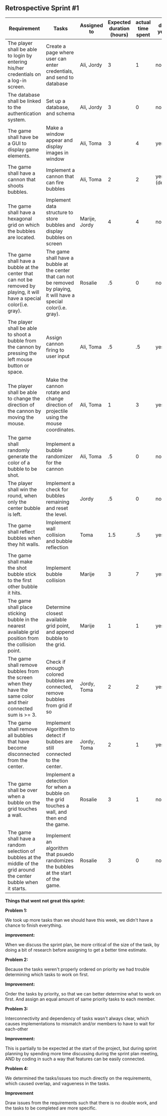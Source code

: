 ## Retrospective Sprint #1

| Requirement                                                  | Tasks                                                        | Assigned to   | Expected duration (hours) | actual time spent | done? yes/no | notes                                                        |
| ------------------------------------------------------------ | ------------------------------------------------------------ | ------------- | ------------------------- | ----------------- | ------------ | ------------------------------------------------------------ |
| The player shall be able to login by entering his/her credentials on a log-in screen. | Create a page where user can enter credentials, and send to database | Ali, Jordy    | 3                         | 1                 | no           | Moved to higher priority tasks                               |
| The database shall be linked to the authentication system.   | Set up a database, and schema                                | Ali, Jordy    | 3                         | 0                 | no           | Moved to higher priority tasks                               |
| The game shall have be a GUI to display game elements.       | Make a window appear and display images in window            | Ali, Toma     | 3                         | 4                 | yes          | a lot of time spent on finding the right library             |
| The game shall have a cannon that shoots bubbles.            | Implement a cannon that can fire bubbles                     | Ali, Toma     | 2                         | 2                 | yes (dev)    | basic functionality there but can be improved                |
| The game shall have a hexagonal grid on which the bubbles are located. | Implement data structure to store bubbles and display bubbles on screen | Marije, Jordy | 4                         | 4                 | no           | Needs to be linked to UI                                     |
| The game shall have a bubble at the center that can not be removed by playing, it will have a special color(i.e. gray). | The game shall have a bubble at the center that can not be removed by playing, it will have a special color(i.e. gray). | Rosalie       | .5                        | 0                 | no           | Needed to wait on grid implementation                        |
| The player shall be able to shoot a bubble from the cannon by pressing the left mouse button or space. | Assign cannon firing to user input                           | Ali, Toma     | .5                        | .5                | yes          |                                                              |
| The player shall be able to change the direction of the cannon by moving the mouse. | Make the cannon rotate and change direction of projectile using the mouse coordinates. | Ali, Toma     | 1                         | 3                 | yes(dev)     | Problems with finding the screen coordinates. Difficult to find the direction where the ball should go. |
| The game shall randomly generate the color of a bubble to be shot. | Implement a bubble randomizer for the cannon                 | Ali, Toma     | .5                        | 0                 | no           | We planned too  much in one sprint.                          |
| The player shall win the round, when only the center bubble is left. | Implement a check for bubbles remaining and reset the level. | Jordy         | .5                        | 0                 | no           | We planned too much in one sprint.                           |
| The game shall reflect bubbles when they hit walls.          | Implement wall collision and bubble reflection               | Toma          | 1.5                       | .5                | yes          | it's just two if statements.                                 |
| The game shall make the shot bubble stick to the first other bubble it hits. | Implement bubble collision                                   | Marije        | 3                         | 7                 | yes          | Working with the coordinates of the grid was more difficult than thought. |
| The game shall place sticking bubble in the nearest available grid position from the collision point. | Determine closest available grid point, and append bubble to the grid. | Marije        | 1                         | 1                 | yes          |                                                              |
| The game shall remove bubbles from the screen when they have the same color and their connected sum is >= 3. | Check if enough colored bubbles are connected, remove bubbles from grid if so | Jordy, Toma   | 2                         | 2                 | yes          |                                                              |
| The game shall remove all bubbles that have become disconnected from the center. | Implement Algorithm to detect if bubbes are still connected to the center. | Jordy, Toma   | 2                         | 1                 | yes          |                                                              |
| The game shall be over when a bubble on the grid touches a wall. | Implement a detection for when a bubble on the grid touches a wall, and then end the game. | Rosalie       | 3                         | 1                 | no           | Researching/figuring out logic, but had to wait for previous implementation |
| The game shall have a random selection of bubbles at the middle of the grid around the center bubble when it starts. | Implement an algorithm that psuedo randomizes the bubbles at the start of the game. | Rosalie       | 3                         | 0                 | no           | had to wait for previous implementation                      |

**Things that went not great this sprint:**

**Problem 1:**

We took up more tasks  than we should have this week, we didn't have a chance to finish everything.

**improvement:**

When we discuss the  sprint plan, be more critical of the size of the task, by doing a bit of research before assigning to get a better time estimate.

**Problem 2:**

Because the tasks weren't properly ordered on priority we had trouble determining which tasks to work on first.

**Improvement:**

Order the tasks by priority, so that we can better determine what to work on first. And assign an equal amount of same priority tasks to each member.

**Problem 3:**

Interconnectivity  and dependency of tasks wasn't always clear, which causes implementations to mismatch and/or members to have to wait for each-other

**Improvement:**

This is partially to be expected at the start of the project, but during sprint planning by spending more time discussing during the sprint plan meeting, AND by coding in such a way that features can be easily connected. 

**Problem 4:**

We determined the tasks/issues too much directly on the requirements, which caused overlap, and vagueness in the tasks.

**Improvement**

Draw issues from the requirements such that there is no double work, and the tasks to be completed are more specific.

